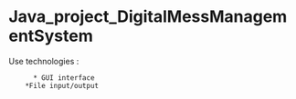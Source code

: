 # Java_project_DigitalMessManagementSystem

 Use technologies : 
 
          * GUI interface
	    *File input/output
